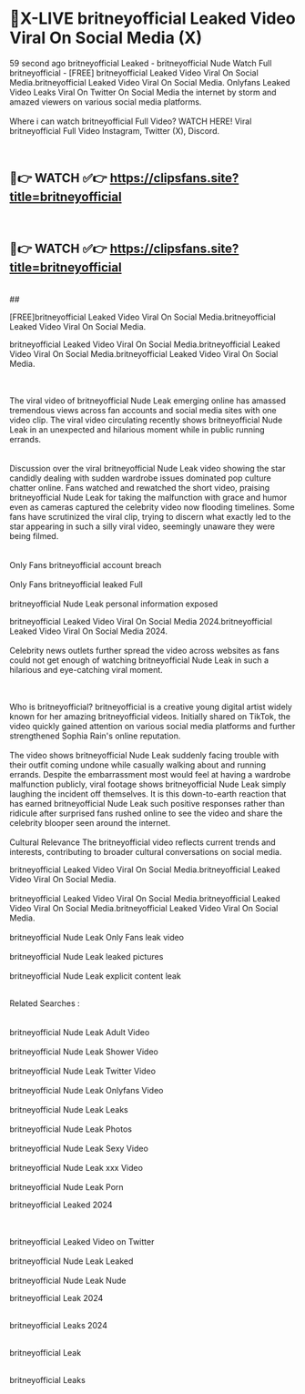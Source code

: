# 🔴X-LIVE britneyofficial Leaked Video Viral On Social Media (X)<br>


59 second ago britneyofficial Leaked  - britneyofficial Nude  Watch Full britneyofficial - [FREE] britneyofficial Leaked Video Viral On Social Media.britneyofficial Leaked Video Viral On Social Media.   Onlyfans Leaked Video Leaks Viral On Twitter On Social Media the internet by storm and amazed viewers on various social media platforms. <br><br>
Where i can watch britneyofficial Full Video? WATCH HERE! Viral britneyofficial Full Video Instagram, Twitter (X), Discord. <br>


 <br>

##  🔴👉 WATCH ✅👉  <a href="https://clipsfans.site?title=britneyofficial&ref=git">https://clipsfans.site?title=britneyofficial</a> <br>
  <br>

##  🔴👉 WATCH ✅👉  <a href="https://clipsfans.site?title=britneyofficial&ref=git">https://clipsfans.site?title=britneyofficial</a> <br>
  <br>
  ##



[FREE]britneyofficial Leaked Video Viral On Social Media.britneyofficial Leaked Video Viral On Social Media. <br>

britneyofficial Leaked Video Viral On Social Media.britneyofficial Leaked Video Viral On Social Media.britneyofficial Leaked Video Viral On Social Media. <br>


  <br>

  <br>
The viral video of britneyofficial Nude Leak emerging online has amassed tremendous views across fan accounts and social media sites with one video clip. The viral video circulating recently shows britneyofficial Nude Leak in an unexpected and hilarious moment while in public running errands.<br>
<br>


<br>
Discussion over the viral britneyofficial Nude Leak video showing the star candidly dealing with sudden wardrobe issues dominated pop culture chatter online. Fans watched and rewatched the short video, praising britneyofficial Nude Leak for taking the malfunction with grace and humor even as cameras captured the celebrity video now flooding timelines. Some fans have scrutinized the viral clip, trying to discern what exactly led to the star appearing in such a silly viral video, seemingly unaware they were being filmed.<br>
<br>
<br> 
Only Fans britneyofficial account breach<br>
<br>
Only Fans britneyofficial leaked Full <br>
<br>
britneyofficial Nude Leak personal information exposed<br>

britneyofficial Leaked Video Viral On Social Media 2024.britneyofficial Leaked Video Viral On Social Media 2024. <br>
<br>
Celebrity news outlets further spread the video across websites as fans could not get enough of watching britneyofficial Nude Leak in such a hilarious and eye-catching viral moment.<br>
<br>

<br>
Who is britneyofficial? britneyofficial is a creative young digital artist widely known for her amazing britneyofficial videos. Initially shared on TikTok, the video quickly gained attention on various social media platforms and further strengthened Sophia Rain's online reputation.<br>
<br>
The video shows britneyofficial Nude Leak suddenly facing trouble with their outfit coming undone while casually walking about and running errands. Despite the embarrassment most would feel at having a wardrobe malfunction publicly, viral footage shows britneyofficial Nude Leak simply laughing the incident off themselves. It is this down-to-earth reaction that has earned britneyofficial Nude Leak such positive responses rather than ridicule after surprised fans rushed online to see the video and share the celebrity blooper seen around the internet.<br>
<br>
Cultural Relevance The britneyofficial video reflects current trends and interests, contributing to broader cultural conversations on social media.<br>

britneyofficial Leaked Video Viral On Social Media.britneyofficial Leaked Video Viral On Social Media.<br>
<br>
britneyofficial Leaked Video Viral On Social Media.britneyofficial Leaked Video Viral On Social Media.britneyofficial Leaked Video Viral On Social Media.<br>
<br>
britneyofficial Nude Leak Only Fans leak video<br>
<br>
britneyofficial Nude Leak leaked pictures<br>
<br>
britneyofficial Nude Leak explicit content leak<br>


<br>
Related Searches :<br>
<br>

<br>
britneyofficial Nude Leak Adult Video<br>
<br>
britneyofficial Nude Leak Shower Video<br>
<br>
britneyofficial Nude Leak Twitter Video<br>
<br>
britneyofficial Nude Leak Onlyfans Video<br>
<br>
britneyofficial Nude Leak Leaks<br>
<br>
britneyofficial Nude Leak Photos<br>

<br>
britneyofficial Nude Leak Sexy Video<br>
<br>
britneyofficial Nude Leak xxx Video<br>
<br>
britneyofficial Nude Leak Porn<br>

britneyofficial  Leaked 2024 <br> <br>
<br>

britneyofficial Leaked Video on Twitter <br>
<br>
britneyofficial Nude Leak Leaked<br>
<br>
britneyofficial Nude Leak Nude<br>


britneyofficial  Leak 2024 <br> <br>



britneyofficial  Leaks 2024 <br> <br>



 
britneyofficial  Leak<br> <br>



britneyofficial  Leaks<br> <br>





</p>




 



</p>










